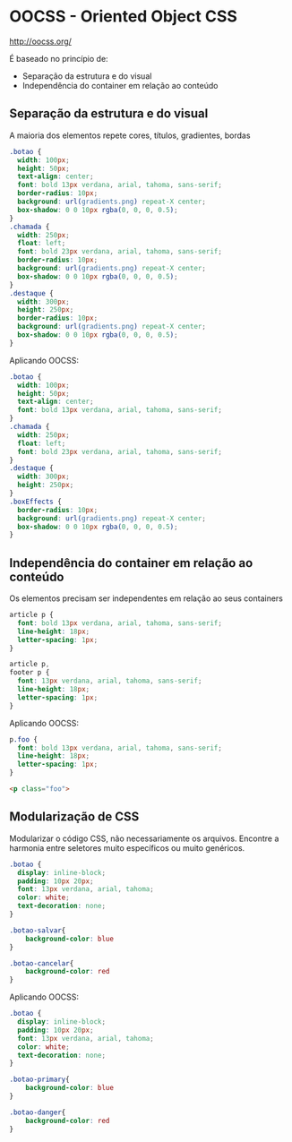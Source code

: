 # OOCSS - Oriented Object CSS

http://oocss.org/

É baseado no princípio de:

- Separação da estrutura e do visual
- Independência do container em relação ao conteúdo

## Separação da estrutura e do visual

A maioria dos elementos repete cores, títulos, gradientes, bordas

```css
.botao {
  width: 100px;
  height: 50px;
  text-align: center;
  font: bold 13px verdana, arial, tahoma, sans-serif;
  border-radius: 10px;
  background: url(gradients.png) repeat-X center;
  box-shadow: 0 0 10px rgba(0, 0, 0, 0.5);
}
.chamada {
  width: 250px;
  float: left;
  font: bold 23px verdana, arial, tahoma, sans-serif;
  border-radius: 10px;
  background: url(gradients.png) repeat-X center;
  box-shadow: 0 0 10px rgba(0, 0, 0, 0.5);
}
.destaque {
  width: 300px;
  height: 250px;
  border-radius: 10px;
  background: url(gradients.png) repeat-X center;
  box-shadow: 0 0 10px rgba(0, 0, 0, 0.5);
}
```

Aplicando OOCSS:

```css
.botao {
  width: 100px;
  height: 50px;
  text-align: center;
  font: bold 13px verdana, arial, tahoma, sans-serif;
}
.chamada {
  width: 250px;
  float: left;
  font: bold 23px verdana, arial, tahoma, sans-serif;
}
.destaque {
  width: 300px;
  height: 250px;
}
.boxEffects {
  border-radius: 10px;
  background: url(gradients.png) repeat-X center;
  box-shadow: 0 0 10px rgba(0, 0, 0, 0.5);
}
```

## Independência do container em relação ao conteúdo

Os elementos precisam ser independentes em relação ao seus containers

```css
article p {
  font: bold 13px verdana, arial, tahoma, sans-serif;
  line-height: 18px;
  letter-spacing: 1px;
}

article p,
footer p {
  font: 13px verdana, arial, tahoma, sans-serif;
  line-height: 18px;
  letter-spacing: 1px;
}

```

Aplicando OOCSS:

```css
p.foo {
  font: bold 13px verdana, arial, tahoma, sans-serif;
  line-height: 18px;
  letter-spacing: 1px;
}
```

```html
<p class="foo">
```

## Modularização de CSS

Modularizar o código CSS, não necessariamente os arquivos. Encontre a harmonia entre seletores muito específicos ou muito genéricos.


```css
.botao {
  display: inline-block;
  padding: 10px 20px;
  font: 13px verdana, arial, tahoma;
  color: white;
  text-decoration: none;
}

.botao-salvar{
    background-color: blue
}

.botao-cancelar{
    background-color: red
}

```

Aplicando OOCSS:

```css
.botao {
  display: inline-block;
  padding: 10px 20px;
  font: 13px verdana, arial, tahoma;
  color: white;
  text-decoration: none;
}

.botao-primary{
    background-color: blue
}

.botao-danger{
    background-color: red
}
```
